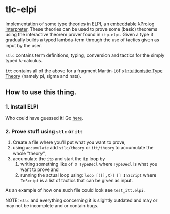 # tlc-elpi
Implementation of some type theories in ELPI, an [embeddable λProlog interpreter](https://hal.inria.fr/hal-01176856/).
These theories can be used to prove some (basic) theorems using the interactive theorem prover found in `itp.elpi`. Given a type it gradually builds a typed lambda-term through the use of tactics given as input by the user.

`stlc` contains term definitions, typing, conversion and tactics for the simply typed λ-calculus.

`itt` contains all of the above for a fragment Martin-Löf's [Intuitionistic Type Theory](https://archive-pml.github.io/martin-lof/pdfs/Bibliopolis-Book-retypeset-1984.pdf) (namely pi, sigma and nats).

## How to use this thing.
### 1. Install ELPI
Who could have guessed it! Go [here](https://github.com/LPCIC/elpi#how-to-install-elpi).
### 2. Prove stuff using `stlc` or `itt`
1. Create a file where you'll put what you want to prove,
2. using `accumulate` add `stlc/theory` or `itt/theory` to accumulate the whole "theory",
3. accumulate the `itp` and start the itp loop by
    1. writing something like `of X TypeDecl` where `TypeDecl` is what you want to prove and
    2. running the actual loop using: `loop [([],X)] [] InScript` where `InScript` is a list of tactics that can be given as input.

As an example of how one such file could look see `test_itt.elpi`.

NOTE: `stlc` and everything concerning it is slightly outdated and may or may not be incomplete and or contain bugs.
